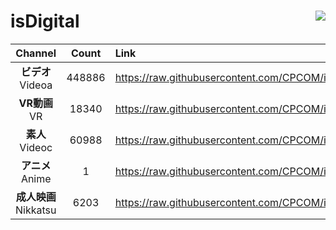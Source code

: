 # isDigital <img align="right" src="https://img.shields.io/github/last-commit/CPCOM/isDigital"/>  
  
| Channel | Count | Link |  
| :-----: | :---: | :--- |  
|**ビデオ**<br />Videoa | 448886 | https://raw.githubusercontent.com/CPCOM/isDigital/main/Videoa.txt |  
|**VR動画**<br />VR | 18340 | https://raw.githubusercontent.com/CPCOM/isDigital/main/VR.txt |  
|**素人**<br />Videoc | 60988 | https://raw.githubusercontent.com/CPCOM/isDigital/main/Videoc.txt |  
|**アニメ**<br />Anime | 1 | https://raw.githubusercontent.com/CPCOM/isDigital/main/Anime.txt |  
|**成人映画**<br />Nikkatsu | 6203 | https://raw.githubusercontent.com/CPCOM/isDigital/main/Nikkatsu.txt |  